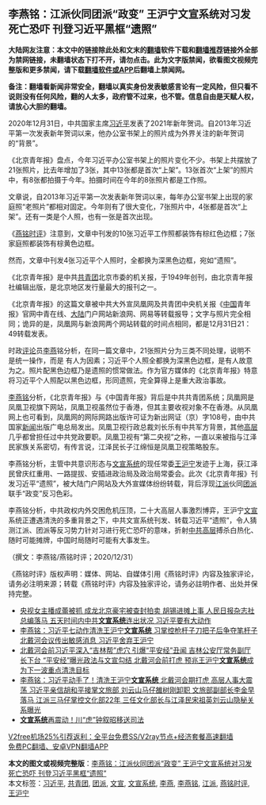 <h2>李燕铭：江派伙同团派“政变” 王沪宁文宣系统对习发死亡恐吓 刊登习近平黑框“遗照”</h2> <p class="notice"><b>大陆网友注意：本文中的链接除此处和文末的<a href="https://github.com/bannedbook/fanqiang" >翻墙</a>软件下载和<a href="https://github.com/killgcd/justmysocks/blob/master/README.md">翻墙推荐</a>链接外全部为禁网链接，未翻墙状态下打不开，请勿点击。此为文字版禁闻，欲看图文视频完整版和更多禁闻，请下载<a href="https://github.com/bannedbook/fanqiang">翻墙软件或APP</a>后翻墙上禁闻网。</p><p>备注：翻墙看新闻非常安全，翻墙以真实身份发表敏感言论有一定风险，但只看不说则没有任何风险，翻的人太多，政府管不过来，也不管。信息自由是天赋人权，请放心大胆的翻墙。</b></p>  <div class="entry">  <p></p> <p>2020年12月31日&#65292;中共国家主席<a href="https://www.bannedbook.org/bnews/tag/%e4%b9%a0%e8%bf%91%e5%b9%b3/" class="st_tag internal_tag" rel="tag" title="标签 习近平 下的日志">习近平</a>发表了2021年新年贺词&#12290;自2013年习近平第一次发表新年贺词以来&#65292;他办公室书架上的照片成为外界关注的新年贺词的&#8220;背景&#8221;&#12290;</p> <p>   &#12298;北京青年报&#12299;盘点&#65292;今年习近平办公室书架上的照片变化不少&#12290;书架上共摆放了21张照片&#65292;比去年增加了3张&#65292;其中13张都是首次&#8220;上架&#8221;&#12290;13张首次&#8220;上架&#8221;的照片中&#65292;有8张都拍摄于今年&#12290;拍摄时间在今年的8张照片都是工作照&#12290;</p> <p>文章说&#65292;自2013年习近平第一次发表新年贺词以来&#65292;每年办公室书架上出现的家庭照&#8220;老照片&#8221;都相对固定&#12290;今年则有了很大变化&#65292;7张照片中&#65292;4张都是首次&#8220;上架&#8221;&#12290;还有一类是个人照&#65292;也有一张是首次出现&#12290;</p> <p></p>  <p>     &#12298;<a href="https://www.bannedbook.org/bnews/tag/%e7%87%95%e9%93%ad%e6%97%b6%e8%af%84/" class="st_tag internal_tag" rel="tag" title="标签 燕铭时评 下的日志">燕铭时评</a>&#12299;注意到&#65292;文章中刊发的10张习近平工作照都装饰有棕红色边框&#65307;7张家庭照都装饰有棕黄色边框&#12290;</p> <p></p> <p>       然而&#65292;文章中刊发4张习近平个人照时&#65292;全都换为深黑色边框&#65292;宛如&#8220;遗照&#8221;&#12290;</p> <p></p> <p></p>  <p>&#12298;北京青年报&#12299;是中共<a href="https://www.bannedbook.org/bnews/tag/%e5%85%b1%e9%9d%92%e5%9b%a2/" class="st_tag internal_tag" rel="tag" title="标签 共青团 下的日志">共青团</a>北京市委的机关报&#65292;于1949年创刊&#65292;由北京青年报社编辑出版&#65292;是北京地区发行量最大的报刊之一&#12290;</p> <p>         &#12298;北京青年报&#12299;的这篇文章被中共大外宣凤凰网及共青团中央机关报&#12298;<span class='wp_keywordlink_affiliate'><a href="https://www.bannedbook.org/" title="中国" target="_blank">中国</a></span>青年报&#12299;官网中青在线&#12289;<span class='wp_keywordlink_affiliate'><a href="https://www.bannedbook.org/" title="大陆" target="_blank">大陆</a></span>门户网站新浪网&#12289;网易等转载报导&#65307;文字与照片完全相同&#65307;诡异的是&#65292;凤凰网与新浪网两个网站转载的时间点相同&#65292;都是12月31日21&#65306;49转载发表&#12290;</p> <p></p> <p></p> <p>           时政<span class='wp_keywordlink_affiliate'><a href="https://www.bannedbook.org/bnews/comments/" title="新闻评论" target="_blank">评论</a></span>员<a href="https://www.bannedbook.org/bnews/tag/%e6%9d%8e%e7%87%95/" class="st_tag internal_tag" rel="tag" title="标签 李燕 下的日志">李燕</a>铭分析&#65292;在同一篇文章中&#65292;21张照片分为三类不同处理&#65292;说明不是统一操作&#65292;而是 有人为因素&#65307;习近平个人照全都换为深黑色边框&#65292;是有人故意为之&#12290;照片配黑色边框乃是遗照的惯常做法&#12290;作为官方媒体的&#12298;北京青年报&#12299;特意将习近平个人照配以黑色边框&#65292;形同遗照&#65292;完全算得上是重大政治事故&#12290;</p>  <p></p> <p><a href="https://www.bannedbook.org/bnews/tag/%e6%9d%8e%e7%87%95%e9%93%ad/" class="st_tag internal_tag" rel="tag" title="标签 李燕铭 下的日志">李燕铭</a>分析&#65292;&#12298;北京青年报&#12299;与&#12298;中国青年报&#12299;背后是中共共青团系统&#65307;凤凰网是凤凰卫视旗下网站&#65292;凤凰卫视虽然位于香港&#65292;但其主要收视对象不在香港&#12290;从凤凰网上也可看到&#65292;凤凰网的网际网路出版许可证为新出网证&#65288;京&#65289;字108号&#65292;由中共国家<span class='wp_keywordlink_affiliate'><a href="https://www.bannedbook.org/" title="新闻">新闻</a></span>出版广电总局发出&#12290;凤凰卫视行政总裁刘长乐有中共军方背景&#65292;其他<span class='wp_keywordlink_affiliate'><a href="https://www.bannedbook.org/bnews/ccpdope/" title="中共高层内幕" target="_blank">高层</a></span>几乎都曾担任过中共党政要职&#12290;凤凰卫视有&#8220;第二央视&#8221;之称&#65292;一直以来被指与江泽民家族关系密切&#65292;有传言说&#65292;江泽民长子江绵恒是凤凰卫视策略股东&#12290; </p> <p>             李燕铭分析&#65292;主管中共意识形态与<a href="https://www.bannedbook.org/bnews/tag/%E6%96%87%E5%AE%A3%E7%B3%BB%E7%BB%9F/" class="st_tag internal_tag" rel="tag" title="标签 文宣系统 下的日志">文宣系统</a>的现任常委<a href="https://www.bannedbook.org/bnews/tag/%e7%8e%8b%e6%b2%aa%e5%ae%81/" class="st_tag internal_tag" rel="tag" title="标签 王沪宁 下的日志">王沪宁</a>发迹于上海&#65292;获江泽民曾庆红重用&#12289;一路提拔&#12289;安插进政治局及政治局常委会&#12290;此次&#12298;北京青年报&#12299;刊发习近平&#8220;遗照&#8221;&#65292;被大陆门户网站及大外宣媒体纷纷转载&#65292;背后浮现<a href="https://www.bannedbook.org/bnews/tag/%e6%b1%9f%e6%b4%be/" class="st_tag internal_tag" rel="tag" title="标签 江派 下的日志">江派</a>伙同<a href="https://www.bannedbook.org/bnews/tag/%e5%9b%a2%e6%b4%be/" class="st_tag internal_tag" rel="tag" title="标签 团派 下的日志">团派</a>联手&#8220;政变&#8221;反习色彩&#12290;</p> <p></p> <p>李燕铭分析&#65292;中共政权内外交困危机压顶&#65292;二十大高层人事激烈博弈&#65292;王沪宁<a href="https://www.bannedbook.org/bnews/tag/%E6%96%87%E5%AE%A3/" class="st_tag internal_tag" rel="tag" title="标签 文宣 下的日志">文宣</a>系统正遭遇清洗的多重背景之下&#65292;中共文宣系统刊发&#12289;转载习近平&#8220;遗照&#8221;&#65292;令人猜测江派&#12289;团派等反习势力针对习进行死亡恐吓的意味&#65292;折射<span class='wp_keywordlink_affiliate'><a href="https://www.bannedbook.org/bnews/ccpdope/" title="中共高层" target="_blank">中共高层</a></span>搏杀白热化&#12289;随时可能摊牌&#65292;中国时局随时可能有大事发生&#12290;</p>  <p>&#65288;撰文&#65306;李燕铭/燕铭时评&#65307;2020/12/31&#65289;</p> <p>&#12298;燕铭时评&#12299;版权声明&#65306;媒体&#12289;网站&#12289;自媒体引用&#12298;燕铭时评&#12299;内容及独家评论&#65292;请务必注明来源&#65307;转载&#12298;燕铭时评&#12299;内容及独家评论&#65292;请务必註明作者&#12289;出处并保持完整&#12290;</p> <ul class='op-related-articles' title='相关阅读'> <li><a href='https://www.bannedbook.org/bnews/comments/20200901/1389283.html' target='_blank'>央视女主播成蕾被抓 成龙北京豪宅被查封拍卖 胡锡进摊上事 人民日报杂志社总编落马 五天时间内中共<b>文宣系统</b>连出状况 习近平要有大动作</a></li> <li><a href='https://www.bannedbook.org/bnews/comments/20200817/1381316.html' target='_blank'>李燕铭：习近平七动作清洗王沪宁<b>文宣系统</b> 习掌控枪杆子刀把子后争夺笔杆子 北戴河会议传出敏感消息 习近平舍弃王沪宁</a></li> <li><a href='https://www.bannedbook.org/bnews/comments/20200802/1373673.html' target='_blank'>北戴河会前习近平深入“吉林帮”虎穴 引爆“平安经”丑闻 吉林公安厅常务副厅长下台 “平安经”曝光政法与文宣勾结 北戴河会前打虎 预兆王沪宁<b>文宣系统</b>成为下一波重点清洗目标</a></li> <li><a href='https://www.bannedbook.org/bnews/comments/20200801/1373183.html' target='_blank'>李燕铭：习近平动手了！清洗王沪宁<b>文宣系统</b> 北戴河会期打虎 高层人事大震荡 习近平亲信胡和平接掌文旅部 刘云山马仔雒树刚卸职 文旅部副部长李金早落马 江派三马仔掌控文化部22年 三任文化部长与江泽民宋祖英刘云山隐秘关系曝光</a></li> <li><a href='https://www.bannedbook.org/bnews/cbnews/20180606/953800.html' target='_blank'><b>文宣系统</b>再震动！川“虎”钟叙昭移送司法</a></li> </ul> <p class="texttj"> <a href="https://www.bannedbook.org/forum23/topic22702.html" target="_blank">V2free机场25%引荐返利：全平台免费SS/V2ray节点+经济套餐高速翻墙</a><br/> <a href="https://github.com/bannedbook/fanqiang/wiki/%E7%A6%81%E9%97%BB%E7%BD%91%E5%AE%89%E5%8D%93%E7%BF%BB%E5%A2%99%E6%96%B0%E9%97%BBAPP" target="_blank">免费PC翻墙、安卓VPN翻墙APP</a></p><p>  </p><a name='sharetosocial'></a>       <div><b>本文的图文或视频完整版</b>：<a href='https://www.bannedbook.org/bnews/comments/20210101/1458915.html'>李燕铭：江派伙同团派“政变” 王沪宁文宣系统对习发死亡恐吓 刊登习近平黑框“遗照”</a></div>  </div><!--END ENTRY--> <div class="postfooter"> <div>本文标签：<a href="https://www.bannedbook.org/bnews/tag/%e4%b9%a0%e8%bf%91%e5%b9%b3/" rel="tag">习近平</a>, <a href="https://www.bannedbook.org/bnews/tag/%e5%85%b1%e9%9d%92%e5%9b%a2/" rel="tag">共青团</a>, <a href="https://www.bannedbook.org/bnews/tag/%e5%9b%a2%e6%b4%be/" rel="tag">团派</a>, <a href="https://www.bannedbook.org/bnews/tag/%E6%96%87%E5%AE%A3/" rel="tag">文宣</a>, <a href="https://www.bannedbook.org/bnews/tag/%E6%96%87%E5%AE%A3%E7%B3%BB%E7%BB%9F/" rel="tag">文宣系统</a>, <a href="https://www.bannedbook.org/bnews/tag/%e6%9d%8e%e7%87%95/" rel="tag">李燕</a>, <a href="https://www.bannedbook.org/bnews/tag/%e6%9d%8e%e7%87%95%e9%93%ad/" rel="tag">李燕铭</a>, <a href="https://www.bannedbook.org/bnews/tag/%e6%b1%9f%e6%b4%be/" rel="tag">江派</a>, <a href="https://www.bannedbook.org/bnews/tag/%e7%87%95%e9%93%ad%e6%97%b6%e8%af%84/" rel="tag">燕铭时评</a>, <a href="https://www.bannedbook.org/bnews/tag/%e7%8e%8b%e6%b2%aa%e5%ae%81/" rel="tag">王沪宁</a></div>  </div><!--END POSTFOOTER--> 